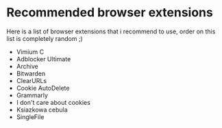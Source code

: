 # Recommended browser extensions 
Here is a list of browser extensions that i recommend to use, order on this list
is completely random ;) 
- Vimium C
- Adblocker Ultimate
- Archive
- Bitwarden
- ClearURLs
- Cookie AutoDelete
- Grammarly
- I don't care about cookies
- Ksiazkowa cebula
- SingleFile

